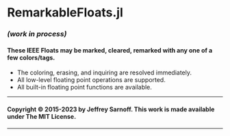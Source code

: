 # RemarkableFloats.jl

### _(work in process)_

#### These IEEE Floats may be marked, cleared, remarked with any one of a few colors/tags.

- The coloring, erasing, and inquiring are resolved immediately. 
- All low-level floating point operations are supported.
- All built-in floating point functions are available.

----


#### Copyright © 2015-2023 by Jeffrey Sarnoff. This work is made available under The MIT License.


----
